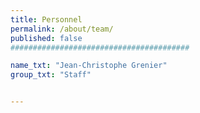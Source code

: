```yaml
---
title: Personnel
permalink: /about/team/
published: false
########################################

name_txt: "Jean-Christophe Grenier"
group_txt: "Staff"


---
```

